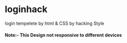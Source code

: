 # loginhack
login tempelete by html & CSS by hacking Style 
#### Note:- This Design not responsive to different devices

